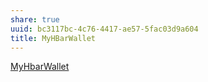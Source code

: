 ```yaml
---
share: true
uuid: bc3117bc-4c76-4417-ae57-5fac03d9a604
title: MyHBarWallet
---
```

[MyHbarWallet](https://myhbarwallet.com/)